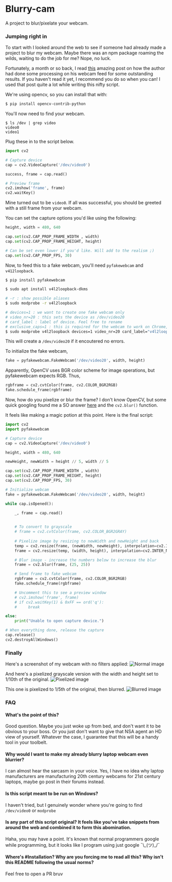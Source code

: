 # Blurry-cam

A project to blur/pixelate your webcam.

### Jumping right in

To start with I looked around the web to see if someone had already made a project to blur my webcam. Maybe there was an npm package roaming the wilds, waiting to do the job for me? Nope, no luck. 

Fortunately, a month or so back, I read [this](https://elder.dev/posts/open-source-virtual-background/) amazing post on how the author had done some processing on his webcam feed for some outstanding results. If you haven't read it yet, I recommend you do so when you can! I used that post quite a lot while writing this nifty script.

We're using opencv, so you can install that with:
```zsh
$ pip install opencv-contrib-python
```
You'll now need to find your webcam.
```
$ ls /dev | grep video
video0
video1
```
Plug these in to the script below.

```python
import cv2

# Capture device
cap = cv2.VideoCapture('/dev/video0')

success, frame = cap.read()

# Preview frame
cv2.imshow('frame', frame)
cv2.waitKey()
```

Mine turned out to be `video0`. If all was successful, you should be greeted with a still frame from your webcam.

You can set the capture options you'd like using the following:
```python
height, width = 480, 640

cap.set(cv2.CAP_PROP_FRAME_WIDTH , width)
cap.set(cv2.CAP_PROP_FRAME_HEIGHT, height)

# Can be set even lower if you'd like. Will add to the realism ;)
cap.set(cv2.CAP_PROP_FPS, 30)
```

Now, to feed this to a fake webcam, you'll need `pyfakewebcam` and `v412loopback`.
```zsh
$ pip install pyfakewebcam

$ sudo apt install v4l2loopback-dkms

# -r : show possible aliases
$ sudo modprobe -r v4l2loopback

# devices=1 : we want to create one fake webcam only
# video_nr=20 : this sets the device as /dev/video20
# card_label : label of device. Feel free to rename
# exclusive_caps=1 : this is required for the webcam to work on Chrome, etc.
$ sudo modprobe v4l2loopback devices=1 video_nr=20 card_label="v4l2loopback" exclusive_caps=1
```
This will create a `/dev/video20` if it encoutered no errors.

To initialize the fake webcam,
```python
fake = pyfakewebcam.FakeWebcam('/dev/video20', width, height)
```
Apparently, OpenCV uses BGR color scheme for image operations, but pyfakewebcam expects RGB. Thus,
```python
rgbframe = cv2.cvtColor(frame, cv2.COLOR_BGR2RGB)
fake.schedule_frame(rgbframe)
```

Now, how do you pixelize or blur the frame? I don't know OpenCV, but some quick googling found me a SO answer [here](https://stackoverflow.com/a/55509210) and the `cv2.blur()` function.

It feels like making a magic potion at this point. Here is the final script:
```python
import cv2
import pyfakewebcam

# Capture device
cap = cv2.VideoCapture('/dev/video0')

height, width = 480, 640

newHeight, newWidth = height // 5, width // 5

cap.set(cv2.CAP_PROP_FRAME_WIDTH , width)
cap.set(cv2.CAP_PROP_FRAME_HEIGHT, height)
cap.set(cv2.CAP_PROP_FPS, 30)

# Initialize webcam
fake = pyfakewebcam.FakeWebcam('/dev/video20', width, height)

while cap.isOpened():

    _, frame = cap.read()
    

    # To convert to grayscale
    # frame = cv2.cvtColor(frame, cv2.COLOR_BGR2GRAY)
    
    # Pixelize image by resizing to newWidth and newHeight and back
    temp = cv2.resize(frame, (newWidth, newHeight), interpolation=cv2.INTER_LINEAR)
    frame = cv2.resize(temp, (width, height), interpolation=cv2.INTER_NEAREST)

    # Blur image - increase the numbers below to increase the blur
    frame = cv2.blur(frame, (25, 25))

    # Send frame to fake webcam
    rgbframe = cv2.cvtColor(frame, cv2.COLOR_BGR2RGB)
    fake.schedule_frame(rgbframe)

    # Uncomment this to see a preview window
    # cv2.imshow('frame', frame)
    # if cv2.waitKey(1) & 0xFF == ord('q'):
    #     break

else:
    print("Unable to open capture device.")

# When everything done, release the capture
cap.release()
cv2.destroyAllWindows()
```
### Finally

Here's a screenshot of my webcam with no filters applied:
![Normal image](demo-images/normal.png)

And here's a pixelized grayscale version with the width and height set to 1/10th of the original.
![Pixelized image](demo-images/gray.png)

This one is pixelized to 1/5th of the original, then blurred.
![Blurred image](demo-images/blurred.png)

### FAQ

#### What's the point of this?
Good question. Maybe you just woke up from bed, and don't want it to be obvious to your boss. Or you just don't want to give that NSA agent an HD view of yourself. Whatever the case, I guarantee that this will be a handy tool in your toolbelt.

####  Why would I want to make my already blurry laptop webcam even blurrier?
I can almost hear the sarcasm in your voice. Yes, I have no idea why laptop manufacturers are manufacturing 20th century webcams for 21st century laptops, maybe go post in their forums instead.

#### Is this script meant to be run on Windows?
I haven't tried, but I genuinely wonder where you're going to find `/dev/video0` or `modprobe`

#### Is any part of this script original? It feels like you've take snippets from around the web and combined it to form this abomination.
Haha, you may have a point. It's known that normal programmers google while programming, but it looks like I program using just  google ¯\\\_(ツ)\_/¯

#### Where's #Installation? Why are you forcing me to read all this? Why isn't this README following the usual norms?
Feel free to open a PR bruv
